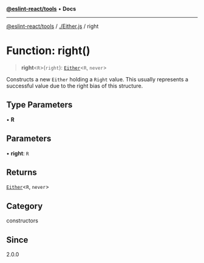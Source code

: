 [**@eslint-react/tools**](../../README.md) • **Docs**

***

[@eslint-react/tools](../../README.md) / [./Either.js](../README.md) / right

# Function: right()

> **right**\<`R`\>(`right`): [`Either`](../type-aliases/Either.md)\<`R`, `never`\>

Constructs a new `Either` holding a `Right` value. This usually represents a successful value due to the right bias
of this structure.

## Type Parameters

• **R**

## Parameters

• **right**: `R`

## Returns

[`Either`](../type-aliases/Either.md)\<`R`, `never`\>

## Category

constructors

## Since

2.0.0
